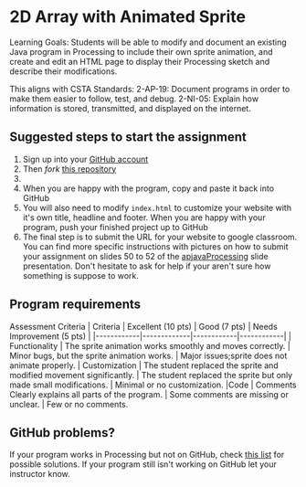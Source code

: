 2D Array with Animated Sprite 
=========
Learning Goals: 
Students will be able to modify and document an existing Java program in Processing to include their own sprite animation, and create and edit an HTML page to display their Processing sketch and describe their modifications.

This aligns with CSTA Standards:
2-AP-19: Document programs in order to make them easier to follow, test, and debug.
2-NI-05: Explain how information is stored, transmitted, and displayed on the internet.

Suggested steps to start the assignment
------------------------------------------
1. Sign up into your [GitHub account](https://github.com)
2. Then *fork* [this repository](https://github.com/ATC-APCSA/Lightning) 
3. 
5. When you are happy with the program, copy and paste it back into GitHub
5. You will also need to modify `index.html` to customize your website with it's own title, headline and footer. When you are happy with your program, push your finished project up to GitHub
6. The final step is to submit the URL for your website to google classroom. You can find more specific instructions with pictures on how to submit your assignment on slides 50 to 52 of the [apjavaProcessing](https://docs.google.com/presentation/d/1sqbareaFmF9fMcp0XOl3hRO6hAlrU5WIaj4V-Kd3eDI/edit?usp=sharing) slide presentation. Don't hesitate to ask for help if your aren't sure how something is suppose to work.  


Program requirements
-----------------------
Assessment Criteria
| Criteria |	Excellent (10 pts) | Good (7 pts)	| Needs Improvement (5 pts) |
|------------|-------------|------------|------------|
| Functionality |	The sprite animation works smoothly and moves correctly. | Minor bugs, but the sprite animation works. | Major issues;sprite does not animate properly.
| Customization	| The student replaced the sprite and modified movement significantly. | The student replaced the sprite but only made small modifications. | Minimal or no customization.
|Code | Comments	Clearly explains all parts of the program. | Some comments are missing or unclear. | Few or no comments.


GitHub problems?
----------------
If your program works in Processing but not on GitHub, check [this list](https://github.com/APCSLowell/WebDebugging/blob/master/README.md#help-my-program-runs-in-processing-but-not-on-github) for possible solutions. If your program still isn't working on GitHub let your instructor know.
